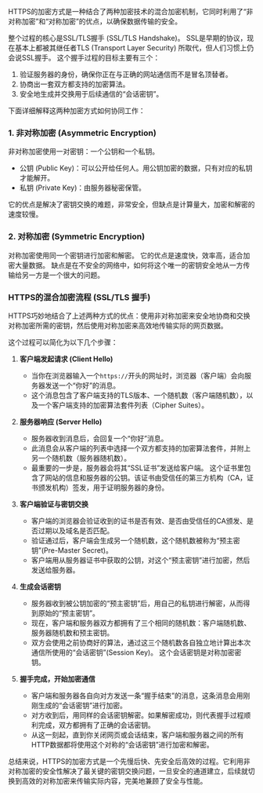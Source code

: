 
HTTPS的加密方式是一种结合了两种加密技术的混合加密机制，它同时利用了“非对称加密”和“对称加密”的优点，以确保数据传输的安全。

整个过程的核心是SSL/TLS握手 (SSL/TLS Handshake)。 SSL是早期的协议，现在基本上都被其继任者TLS (Transport Layer Security) 所取代，但人们习惯上仍会说SSL握手。 这个握手过程的目标主要有三个：
1.  验证服务器的身份，确保你正在与正确的网站通信而不是冒名顶替者。
2.  协商出一套双方都支持的加密算法。
3.  安全地生成并交换用于后续通信的“会话密钥”。

下面详细解释这两种加密方式如何协同工作：

### 1. 非对称加密 (Asymmetric Encryption)
非对称加密使用一对密钥：一个公钥和一个私钥。
*   公钥 (Public Key)：可以公开给任何人。用公钥加密的数据，只有对应的私钥才能解开。
*   私钥 (Private Key)：由服务器秘密保管。

它的优点是解决了密钥交换的难题，非常安全，但缺点是计算量大，加密和解密的速度较慢。

### 2. 对称加密 (Symmetric Encryption)
对称加密使用同一个密钥进行加密和解密。
它的优点是速度快，效率高，适合加密大量数据。 缺点是在不安全的网络中，如何将这个唯一的密钥安全地从一方传输给另一方是一个很大的问题。

### HTTPS的混合加密流程 (SSL/TLS 握手)

HTTPS巧妙地结合了上述两种方式的优点：使用非对称加密来安全地协商和交换对称加密所需的密钥，然后使用对称加密来高效地传输实际的网页数据。

这个过程可以简化为以下几个步骤：

1.  **客户端发起请求 (Client Hello)**
    *   当你在浏览器输入一个`https://`开头的网址时，浏览器（客户端）会向服务器发送一个“你好”的消息。
    *   这个消息包含了客户端支持的TLS版本、一个随机数（客户端随机数），以及一个客户端支持的加密算法套件列表（Cipher Suites）。

2.  **服务器响应 (Server Hello)**
    *   服务器收到消息后，会回复一个“你好”消息。
    *   此消息会从客户端的列表中选择一个双方都支持的加密算法套件，并附上另一个随机数（服务器随机数）。
    *   最重要的一步是，服务器会将其“SSL证书”发送给客户端。 这个证书里包含了网站的信息和服务器的公钥。该证书由受信任的第三方机构（CA，证书颁发机构）签发，用于证明服务器的身份。

3.  **客户端验证与密钥交换**
    *   客户端的浏览器会验证收到的证书是否有效、是否由受信任的CA颁发、是否过期以及域名是否匹配。
    *   验证通过后，客户端会生成另一个随机数，这个随机数被称为“预主密钥”(Pre-Master Secret)。
    *   客户端用从服务器证书中获取的公钥，对这个“预主密钥”进行加密，然后发送给服务器。

4.  **生成会话密钥**
    *   服务器收到被公钥加密的“预主密钥”后，用自己的私钥进行解密，从而得到原始的“预主密钥”。
    *   现在，客户端和服务器双方都拥有了三个相同的随机数：客户端随机数、服务器随机数和预主密钥。
    *   双方会使用之前协商好的算法，通过这三个随机数各自独立地计算出本次通信所使用的“会话密钥”(Session Key)。 这个会话密钥是对称加密密钥。

5.  **握手完成，开始加密通信**
    *   客户端和服务器各自向对方发送一条“握手结束”的消息，这条消息会用刚刚生成的“会话密钥”进行加密。
    *   对方收到后，用同样的会话密钥解密。如果解密成功，则代表握手过程顺利完成，双方都拥有了正确的会话密钥。
    *   从这一刻起，直到你关闭网页或会话结束，客户端和服务器之间的所有HTTP数据都将使用这个对称的“会话密钥”进行加密和解密。

总结来说，HTTPS的加密方式是一个先慢后快、先安全后高效的过程。它利用非对称加密的安全性解决了最关键的密钥交换问题，一旦安全的通道建立，后续就切换到高效的对称加密来传输实际内容，完美地兼顾了安全与性能。